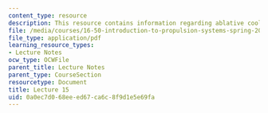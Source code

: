 ```yaml
---
content_type: resource
description: This resource contains information regarding ablative cooling.
file: /media/courses/16-50-introduction-to-propulsion-systems-spring-2012/0a0ec7d068eeed67ca6c8f9d1e5e69fa_MIT16_50S12_lec15.pdf
file_type: application/pdf
learning_resource_types:
- Lecture Notes
ocw_type: OCWFile
parent_title: Lecture Notes
parent_type: CourseSection
resourcetype: Document
title: Lecture 15
uid: 0a0ec7d0-68ee-ed67-ca6c-8f9d1e5e69fa
---
```

